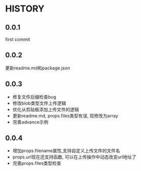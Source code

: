 HISTORY
=======================

## 0.0.1
first commit

## 0.0.2
更新readme.md和package.json

## 0.0.3
* 修复文件后缀检查bug
* 修改blob类型文件上传逻辑
* 优化从剪贴板添加上传文件的逻辑
* 更新readme.md, props.files类型有误, 现修改为array
* 完善advance示例

## 0.0.4
* 增加props.filename属性,支持自定义上传文件的文件名
* props.url现在还支持函数, 可以在上传操作中动态改变url地址了
* 完善props.files类型检查